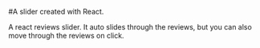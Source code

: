 #A slider created with React.

A react reviews slider. It auto slides through the reviews, but you can also move through the reviews on click.